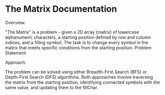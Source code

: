 # The Matrix Documentation

Overview:

"The Matrix" is a problem - given a 2D array (matrix) of lowercase alphanumeric characters, a starting position defined by row and column indices, and a filling symbol. The task is to change every symbol in the matrix that meets specific conditions from the starting position.
Problem Statement

Approach:

The problem can be solved using either Breadth-First Search (BFS) or Depth-First Search (DFS) algorithms. Both approaches involve traversing the matrix from the starting position, identifying connected symbols with the same value, and updating them to the fillChar.
